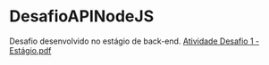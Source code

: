 # DesafioAPINodeJS
Desafio desenvolvido no estágio de back-end.
[Atividade Desafio 1 - Estágio.pdf](https://github.com/Nessavs/DesafioAPINodeJS/files/11920075/Atividade.Desafio.1.-.Estagio.pdf)
